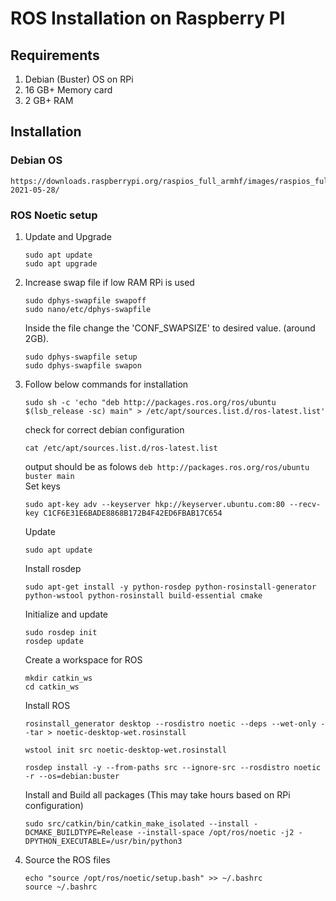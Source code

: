 # ROS Installation on Raspberry PI

## Requirements
1. Debian (Buster) OS on RPi
2. 16 GB+ Memory card
3. 2 GB+ RAM

## Installation

### Debian OS
    https://downloads.raspberrypi.org/raspios_full_armhf/images/raspios_full_armhf-2021-05-28/

### ROS Noetic setup
1. Update and Upgrade 
    ```
    sudo apt update
    sudo apt upgrade
    ```
        
2. Increase swap file if low RAM RPi is used 
    ```
    sudo dphys-swapfile swapoff
    sudo nano/etc/dphys-swapfile
    ```
    Inside the file change the 'CONF_SWAPSIZE' to desired value. (around 2GB).
    ```
    sudo dphys-swapfile setup
    sudo dphys-swapfile swapon
    ```

3. Follow below commands for installation
   ```
   sudo sh -c 'echo "deb http://packages.ros.org/ros/ubuntu $(lsb_release -sc) main" > /etc/apt/sources.list.d/ros-latest.list'
   ```
   check for correct debian configuration
   ```
   cat /etc/apt/sources.list.d/ros-latest.list
   ```
   output should be as folows ```deb http://packages.ros.org/ros/ubuntu buster main``` <br>
   Set keys
   ```
   sudo apt-key adv --keyserver hkp://keyserver.ubuntu.com:80 --recv-key C1CF6E31E6BADE8868B172B4F42ED6FBAB17C654
   ```
   Update
   ```
   sudo apt update
   ```
   Install rosdep
   ```
   sudo apt-get install -y python-rosdep python-rosinstall-generator python-wstool python-rosinstall build-essential cmake
   ```
   Initialize and update
   ```
   sudo rosdep init
   rosdep update
   ```
   Create a workspace for ROS
   ```
   mkdir catkin_ws
   cd catkin_ws
   ```
   Install ROS
   ```
   rosinstall_generator desktop --rosdistro noetic --deps --wet-only --tar > noetic-desktop-wet.rosinstall
   ```
   ```
   wstool init src noetic-desktop-wet.rosinstall
   ```
   ```
   rosdep install -y --from-paths src --ignore-src --rosdistro noetic -r --os=debian:buster
   ```
   Install and Build all packages (This may take hours based on RPi configuration)
   ```
   sudo src/catkin/bin/catkin_make_isolated --install -DCMAKE_BUILDTYPE=Release --install-space /opt/ros/noetic -j2 -DPYTHON_EXECUTABLE=/usr/bin/python3
   ```
4. Source the ROS files
   ```
   echo "source /opt/ros/noetic/setup.bash" >> ~/.bashrc
   source ~/.bashrc
   ```
   








